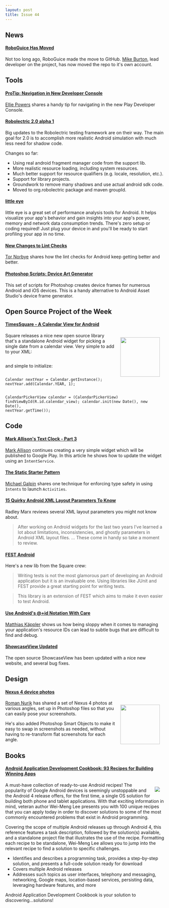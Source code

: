```yaml
---
layout: post
title: Issue 44
---
```

## News

#### [RoboGuice Has Moved](https://plus.google.com/u/0/110056285015864219461/posts/Hg16ta3wcQu)
Not too long ago, RoboGuice made the move to GitHub. [Mike Burton](https://plus.google.com/u/0/110056285015864219461), lead developer on the project, has now moved the repo to it's own account.

## Tools

#### [ProTip: Navigation in New Developer Console](https://plus.google.com/u/0/100189531984607939401/posts/W5S7CXXQcWZ)
[Ellie Powers](https://plus.google.com/u/0/100189531984607939401) shares a handy tip for navigating in the new Play Developer Console.

#### [Robolectric 2.0 alpha 1](http://robolectric.blogspot.it/2013/01/robolectric-20-alpha-1.html)
Big updates to the Robolectric testing framework are on their way. The main goal for 2.0 is to accomplish more realistic Android simulation with much less need for shadow code.

Changes so far:

* Using real android fragment manager code from the support lib.
* More realistic resource loading, including system resources.
* Much better support for resource qualifiers (e.g. locale, resolution, etc.).
* Support for library projects.
* Groundwork to remove many shadows and use actual android sdk code.
* Moved to org.robolectric package and maven groupId.

#### [little eye](http://www.littleeye.co/)
little eye is a great set of performance analysis tools for Android. It helps visualize your app's behavior and gain insights into your app's power, memory and network data consumption trends. There's zero setup or coding required! Just plug your device in and you'll be ready to start profiling your app in no time.

#### [New Changes to Lint Checks](https://plus.google.com/116539451797396019960/posts/ZEqjQ4DJqCG0)
[Tor Norbye](https://plus.google.com/116539451797396019960) shares how the lint checks for Android keep getting better and better.

#### [Photoshop Scripts: Device Art Generator](https://github.com/Ashung/Device-Art-Generator)
This set of scripts for Photoshop creates device frames for numerous Android and iOS devices. This is a handy alternative to Android Asset Studio's device frame generator.

## Open Source Project of the Week

#### [TimesSquare - A Calendar View for Android](http://corner.squareup.com/2013/01/times-square.html)
<img src="https://github.com/square/android-times-square/raw/master/timesSquareScreenshot.png" style="float: right; margin: 1em; width: 125px;" /> 
Square releases a nice new open source library that's a standalone Android widget for picking a single date from a calendar view. Very simple to add to your XML:

<code>
<com.squareup.timessquare.CalendarPickerView
    android:id="@+id/calendar_view"
    android:layout_width="match_parent"
    android:layout_height="match_parent"
    />
</code>

and simple to initialize:

<code>
Calendar nextYear = Calendar.getInstance();
nextYear.add(Calendar.YEAR, 1);

CalendarPickerView calendar = (CalendarPickerView) findViewById(R.id.calendar_view);
calendar.init(new Date(), new Date(), nextYear.getTime());
</code>

## Code

#### [Mark Allison's Text Clock - Part 3](http://blog.stylingandroid.com/archives/1501)
[Mark Allison](https://plus.google.com/101161883485148457960) continues creating a very simple widget which will be published to Google Play. In this article he shows how to update the widget using an `IntentService`.

#### [The Static Starter Pattern](http://fupeg.blogspot.com/2011/02/static-starter-pattern.html)
[Michael Galpin](https://plus.google.com/116207116265059961468) shares one technique for enforcing type safety in using `Intents` to launch `Activities`.

#### [15 Quirky Android XML Layout Parameters To Know](http://radleymarx.com/blog/15-quirky-android-xml-layout-parameters-to-know/)
Radley Marx reviews several XML layout parameters you might not know about. 
> After working on Android widgets for the last two years I’ve learned a lot about limitations, inconsistencies, and ghostly parameters in Android XML layout files.
> …
> These come in handy so take a moment to review.

#### [FEST Android](http://square.github.com/fest-android/)
Here's a new lib from the Square crew: 
> Writing tests is not the most glamorous part of developing an Android application but it is an invaluable one. Using libraries like JUnit and FEST provide a great starting point for writing tests.

> This library is an extension of FEST which aims to make it even easier to test Android.

#### [Use Android's @+id Notation With Care](http://androitism.posterous.com/use-androids-id-notation-with-care)
[Matthias Käppler](https://plus.google.com/u/0/112265135089213955243) shows us how being sloppy when it comes to managing your application's resource IDs can lead to subtle bugs that are difficult to find and debug.

#### [ShowcaseView Updated](http://espiandev.github.com/ShowcaseView/)
The open source ShowcaseView has been updated with a nice new website, and several bug fixes.

## Design

#### [Nexus 4 device photos](https://plus.google.com/u/0/113735310430199015092/posts/eZ3XBDgWAKx)
<img src="https://lh6.googleusercontent.com/-VjbvrYi-soE/UPmnn1ZbTSI/AAAAAAAAnuY/ltPCoSsKebY/s622/N4TLH.png" style="float: right; margin: 1em; width: 125px;" /> 

[Roman Nurik](https://plus.google.com/113735310430199015092) has shared a set of Nexus 4 photos at various angles, set up in Photoshop files so that you can easily pose your screenshots.

He's also added Photoshop Smart Objects to make it easy to swap in screenshots as needed, without having to re-transform flat screenshots for each angle.

## Books

#### [Android Application Development Cookbook: 93 Recipes for Building Winning Apps](http://amzn.to/XTjDVy)
<img src="http://media.wiley.com/product_data/coverImage/73/11181776/1118177673.jpg" style="float: right; margin: 1em;" /> 

A must-have collection of ready-to-use Android recipes!
The popularity of Google Android devices is seemingly unstoppable and the Android 4 release offers, for the first time, a single OS solution for building both phone and tablet applications. With that exciting information in mind, veteran author Wei-Meng Lee presents you with 100 unique recipes that you can apply today in order to discover solutions to some of the most commonly encountered problems that exist in Android programming.

Covering the scope of multiple Android releases up through Android 4, this reference features a task description, followed by the solution(s) available, and a standalone project file that illustrates the use of the recipe. Formatting each recipe to be standalone, Wei-Meng Lee allows you to jump into the relevant recipe to find a solution to specific challenges.

* Identifies and describes a programming task, provides a step-by-step solution, and presents a full-code solution ready for download
* Covers multiple Android releases
* Addresses such topics as user interfaces, telephony and messaging, networking, Google maps, location-based services, persisting data, leveraging hardware features, and more

Android Application Development Cookbook is your solution to discovering...solutions!

